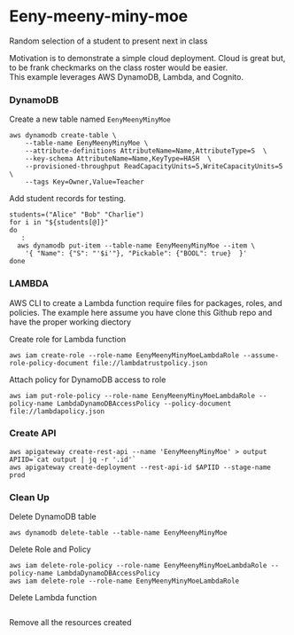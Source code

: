 # Eeny-meeny-miny-moe
Random selection of a student to present next in class  

Motivation is to demonstrate a simple cloud deployment. Cloud is great but, to be frank checkmarks on the class roster would be easier.  
This example leverages AWS DynamoDB, Lambda, and Cognito.

### DynamoDB
Create a new table named `EenyMeenyMinyMoe`
```
aws dynamodb create-table \
    --table-name EenyMeenyMinyMoe \
    --attribute-definitions AttributeName=Name,AttributeType=S  \
    --key-schema AttributeName=Name,KeyType=HASH  \
    --provisioned-throughput ReadCapacityUnits=5,WriteCapacityUnits=5 \
    --tags Key=Owner,Value=Teacher
```
    
Add student records for testing.  
```
students=("Alice" "Bob" "Charlie")
for i in "${students[@]}"
do
   : 
  aws dynamodb put-item --table-name EenyMeenyMinyMoe --item \
    '{ "Name": {"S": "'$i'"}, "Pickable": {"BOOL": true}  }' 
done
```

### LAMBDA
AWS CLI to create a Lambda function require files for packages, roles, and policies.  The example here assume you have clone this Github repo and have the proper working diectory

Create role for Lambda function
```
aws iam create-role --role-name EenyMeenyMinyMoeLambdaRole --assume-role-policy-document file://lambdatrustpolicy.json
```
Attach policy for DynamoDB access to role
```
aws iam put-role-policy --role-name EenyMeenyMinyMoeLambdaRole --policy-name LambdaDynamoDBAccessPolicy --policy-document file://lambdapolicy.json
```

### Create API
```
aws apigateway create-rest-api --name 'EenyMeenyMinyMoe' > output
APIID=`cat output | jq -r '.id'`
aws apigateway create-deployment --rest-api-id $APIID --stage-name prod
```

### Clean Up
Delete DynamoDB table
```
aws dynamodb delete-table --table-name EenyMeenyMinyMoe
```
Delete Role and Policy
```
aws iam delete-role-policy --role-name EenyMeenyMinyMoeLambdaRole --policy-name LambdaDynamoDBAccessPolicy
aws iam delete-role --role-name EenyMeenyMinyMoeLambdaRole
```
Delete Lambda function
```
```

Remove all the resources created

